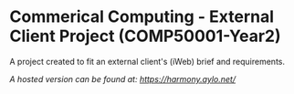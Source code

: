 
# Commerical Computing - External Client Project (COMP50001-Year2)

A project created to fit an external client's (iWeb) brief and requirements.

*A hosted version can be found at: https://harmony.aylo.net/*

